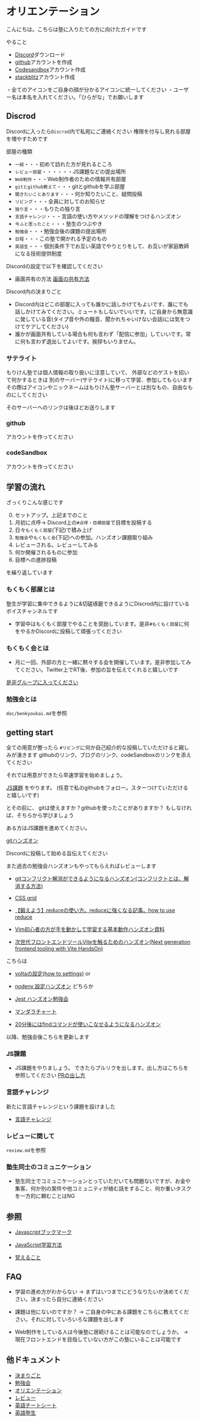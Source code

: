 # オリエンテーション

こんにちは。こちらは塾に入りたての方に向けたガイドです

やること

- [Discord](https://discord.com/)ダウンロード
- [github](https://github.com/)アカウントを作成
- [Codesandbox](https://codesandbox.io/)アカウント作成
- [stackblitz](https://stackblitz.com/)アカウント作成

・全てのアイコンをご自身の顔が分かるアイコンに統一してください
・ユーザー名は本名を入れてください。「ひらがな」でお願いします

## Discrod

Discordに入ったら`Discrod`内で私宛にご連絡ください
権限を付与し見れる部屋を増やすためです

部屋の種類

- `一般`・・・初めて訪れた方が見れるところ
- `レビュー部屋`・・・・・・JS課題などの提出場所
- `Web制作`・・・Web制作者のための情報共有部屋
- `gitとgithub教えて`・・・gitとgithubを学ぶ部屋
- `聞きたいことあります`・・・何か知りたいこと、疑問投稿
- `リビング`・・・全員に対してのお知らせ
- `独り言`・・・もりたの独り言
- `言語チャレンジ`・・・言語の使い方やメソッドの理解をつけるハンズオン
- `今ふと思ったこと`・・・塾生のつぶやき
- `勉強会`・・・勉強会後の課題の提出場所
- `日程`・・・この塾で開かれる予定のもの
- `英語生`・・・個別条件下でお互い英語でやりとりをして、お互いが家庭教師になる技術提供制度


Discordの設定で以下を確認してください

- 画面共有の方法
[画面の共有方法](https://terracetech.jp/wp-content/uploads/2021/09/a.gif)

Discord内の決まりごと

- Discord内はどこの部屋に入っても誰かに話しかけてもよいです、誰にでも話しかけてみてください。ミュートもしないでいいです。(ご自身から無意識に発している音(タイプ音や外の騒音、聞かれちゃいけない会話)には気をつけてケアしてください)
- 誰かが画面共有している場合も何も言わず「配信に参加」していいです。常に何も言わず退出してよいです。挨拶もいりません。

### サテライト

もりけん塾では個人情報の取り扱いに注意していて、
外部などのゲストを招いて何かするときは
別のサーバー(サテライト)に移って学習、参加してもらいます
その際はアイコンやニックネームはもりけん塾サーバーとは別なもの、自由なものにしてください

そのサーバーへのリンクは後ほどお送りします

### github

アカウントを作ってください

### codeSandbox

アカウントを作ってください

## 学習の流れ

ざっくりこんな感じです

0. セットアップ。上記までのこと
1. 月初に点呼-> Discord上の`#点呼・目標部屋`で目標を投稿する
2. 日々`もくもく部屋`(下記)で積み上げ
3. `勉強会`や`もくもく会`(下記)への参加。ハンズオン課題取り組み
4. レビューされる。レビューしてみる
5. 何か開催されるものに参加
6. 目標への進捗投稿

を繰り返しています

### もくもく部屋とは

塾生が学習に集中できるように&切磋琢磨できるようにDiscrod内に設けているボイスチャンネルです

- 学習中はもくもく部屋でやることを奨励しています。是非`#もくもく部屋`に何をやるかDiscordに投稿して頑張ってください

### もくもく会とは

- 月に一回、外部の方と一緒に黙々する会を開催しています。是非参加してみてください。Twitter上でRT後、参加の旨を伝えてくれると嬉しいです

[是非グループに入ってください](https://morikenjuku.connpass.com/)

### 勉強会とは

`doc/benkyoukai.md`を参照

## getting start

全ての用意が整ったら
`#リビング`に何か自己紹介的な投稿していただけると親しみが湧きます
githubのリンク、ブログのリンク、codeSandboxのリンクを添えてください

それでは用意ができたら早速学習を始めましょう。

[JS課題](https://github.com/kenmori/handsonFrontend/blob/master/work/markup/1.md)
をやります。
(任意で私のgithubをフォロー。スターつけていただけると嬉しいです)

とその前に、
gitは使えますか？githubを使ったことがありますか？
もしなければ、そちらから学びましょう

ある方はJS課題を進めてください。

[gitハンズオン](https://github.com/kenmori/handsonFrontend/tree/master/git/work)

Discordに投稿して始める旨伝えてください

また過去の勉強会ハンズオンもやってもらえればレビューします

- [gitコンフリクト解消ができるようになるハンズオン(コンフリクトとは、解消する方法)](https://github.com/kenmori/handsonFrontend/blob/master/git/work/README_conflict.md)

- [CSS grid](https://github.com/kenmori/handsonFrontend/blob/master/css/grid-work.md)

- [【鍛えよう】reduceの使い方。reduceに強くなる記事。how to use reduce](https://github.com/kenmori/handsonFrontend/blob/master/javascript/reduce.md)

- [Vim初心者の方が手を動かして学習する基本動作ハンズオン資料](https://github.com/kenmori/handsonFrontend/blob/master/vim/1.md)

- [次世代フロントエンドツールViteを触るためのハンズオン(Next generation frontend tooling with Vite HandsOn)](https://github.com/kenmori/handsonFrontend/blob/master/vite/Work.md)

こちらは

- [voltaの設定(how to settings)](https://github.com/kenmori/handsonFrontend/blob/master/node/volta.md)
or
- [nodenv 設定ハンズオン](https://github.com/kenmori/handsonFrontend/blob/master/node/nodenv.md)
どちらか

- [Jest ハンズオン勉強会](https://github.com/kenmori/handsonFrontend/blob/master/jest/work.md)

- [マンダラチャート](https://kenjimorita.jp/mandarasheet-mandara-chart/)

- [20分後にはfindコマンドが使いこなせるようになるハンズオン](https://github.com/kenmori/handsonFrontend/blob/master/linux/find/work1.md)

以降、勉強会後こちらを更新します

### JS課題

- JS課題をやりましょう。
できたらプルリクを出します。出し方はこちらを参照してください
[PRの出し方](https://github.com/kenmori/morikenjuku/blob/main/doc/review.md#pr%E3%81%AE%E5%87%BA%E3%81%97%E6%96%B9)

### 言語チャレンジ

新たに言語チャレンジという課題を設けました

- [言語チャレンジ](https://github.com/kenmori/handsonFrontend/blob/master/work/basic/Work.md)


### レビューに関して

`review.md`を参照

### 塾生同士のコミュニケーション

- 塾生同士でコミュニケーションとっていただいても問題ないですが、お金や集客、何か別の案件や他コミュニティが絡む話をすること、何か重いタスクを一方的に頼むことはNG

## 参照

- [Javascriptブックマーク](https://twitter.com/terrace_tech/status/1284282445303447552?s=20)

- [JavaScript学習方法](https://twitter.com/terrace_tech/status/1277905026900299776?s=20)

- [覚えること](https://twitter.com/terrace_tech/status/1279183687012151296?s=20)

## FAQ

- 学習の進め方がわからない -> まずはいつまでにどうなりたいか決めてください。決まったら自分に連絡ください
- 課題は他にないのですか？ -> ご自身の中にある課題をこちらに教えてください。それに対していろいろな課題を出します

- Web制作をしている人は今後塾に居続けることは可能なのでしょうか。 -> 現在フロントエンドを目指していない方がこの塾にいることは可能です

## 他ドキュメント

- [決まりごと](https://github.com/kenmori/morikenjuku/blob/main/doc/kimarigoto.md)
- [勉強会](https://github.com/kenmori/morikenjuku/blob/main/doc/benkyoukai.md)
- [オリエンテーション](https://github.com/kenmori/morikenjuku/blob/main/doc/orien.md)
- [レビュー](https://github.com/kenmori/morikenjuku/blob/main/doc/review.md)
- [英語チートシート](https://github.com/kenmori/morikenjuku/blob/main/doc/englishcheetsheet.md)
- [英語塾生](https://github.com/kenmori/morikenjuku/blob/main/doc/englishmember.md)